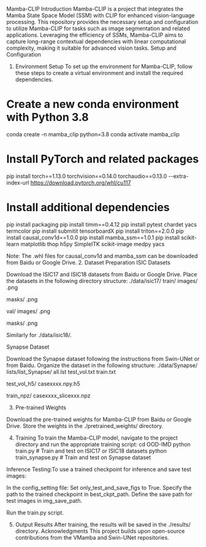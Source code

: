 Mamba-CLIP
Introduction
Mamba-CLIP is a project that integrates the Mamba State Space Model (SSM) with CLIP for enhanced vision-language processing. This repository provides the necessary setup and configuration to utilize Mamba-CLIP for tasks such as image segmentation and related applications. Leveraging the efficiency of SSMs, Mamba-CLIP aims to capture long-range contextual dependencies with linear computational complexity, making it suitable for advanced vision tasks.
Setup and Configuration
1. Environment Setup
To set up the environment for Mamba-CLIP, follow these steps to create a virtual environment and install the required dependencies.
# Create a new conda environment with Python 3.8
conda create -n mamba_clip python=3.8
conda activate mamba_clip

# Install PyTorch and related packages
pip install torch==1.13.0 torchvision==0.14.0 torchaudio==0.13.0 --extra-index-url https://download.pytorch.org/whl/cu117

# Install additional dependencies
pip install packaging
pip install timm==0.4.12
pip install pytest chardet yacs termcolor
pip install submitit tensorboardX
pip install triton==2.0.0
pip install causal_conv1d==1.0.0
pip install mamba_ssm==1.0.1
pip install scikit-learn matplotlib thop h5py SimpleITK scikit-image medpy yacs

Note: The .whl files for causal_conv1d and mamba_ssm can be downloaded from Baidu or Google Drive.
2. Dataset Preparation
ISIC Datasets

Download the ISIC17 and ISIC18 datasets from Baidu or Google Drive.
Place the datasets in the following directory structure:
./data/isic17/
train/
images/
.png


masks/
.png




val/
images/
.png


masks/
.png






Similarly for ./data/isic18/.



Synapse Dataset

Download the Synapse dataset following the instructions from Swin-UNet or from Baidu.
Organize the dataset in the following structure:
./data/Synapse/
lists/list_Synapse/
all.lst
test_vol.txt
train.txt


test_vol_h5/
casexxxx.npy.h5


train_npz/
casexxxx_slicexxx.npz







3. Pre-trained Weights

Download the pre-trained weights for Mamba-CLIP from Baidu or Google Drive.
Store the weights in the ./pretrained_weights/ directory.

4. Training
To train the Mamba-CLIP model, navigate to the project directory and run the appropriate training script:
cd OOD-IMD
python train.py  # Train and test on ISIC17 or ISIC18 datasets
python train_synapse.py  # Train and test on Synapse dataset

Inference Testing:To use a trained checkpoint for inference and save test images:

In the config_setting file:
Set only_test_and_save_figs to True.
Specify the path to the trained checkpoint in best_ckpt_path.
Define the save path for test images in img_save_path.


Run the train.py script.

5. Output Results
After training, the results will be saved in the ./results/ directory.
Acknowledgments
This project builds upon open-source contributions from the VMamba and Swin-UNet repositories.
